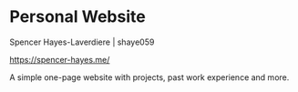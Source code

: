 <h1>Personal Website</h1>
Spencer Hayes-Laverdiere | shaye059

https://spencer-hayes.me/

A simple one-page website with projects, past work experience and more.
